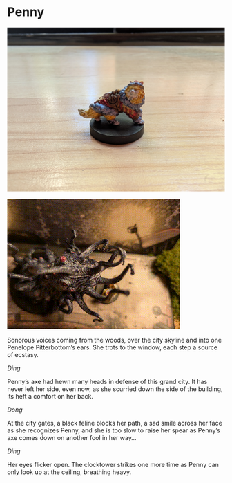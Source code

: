 # Penny

![image](/assets/images/penny.jpg)

![image](/assets/pennyMonster.gif)


Sonorous voices coming from the woods, over the city skyline and into one Penelope Pitterbottom’s ears. She trots to the window, each step a source of ecstasy. 

*Ding*

Penny’s axe had hewn many heads in defense of this grand city. It has never left her side, even now, as she scurried down the side of the building, its heft a comfort on her back. 

*Dong*

At the city gates, a black feline blocks her path, a sad smile across her face as she recognizes Penny, and she is too slow to raise her spear as Penny’s axe comes down on another fool in her way…

*Ding*

Her eyes flicker open. The clocktower strikes one more time as Penny can only look up at the ceiling, breathing heavy.